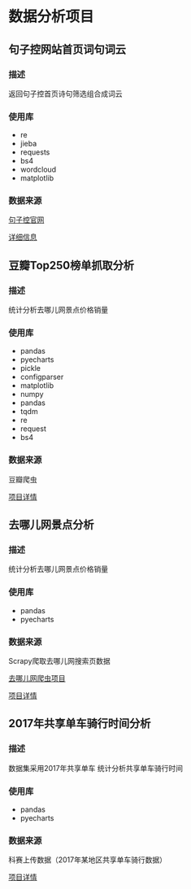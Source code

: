 # 数据分析项目

## 句子控网站首页词句词云

### 描述

返回句子控首页诗句筛选组合成词云

### 使用库

- re
- jieba
- requests
- bs4
- wordcloud
- matplotlib

### 数据来源

[句子控官网](https://www.juzikong.com/)

[详细信息](https://github.com/sunxiaolong321/Data-Analysis-Exercises/tree/master/Wordcloud_Juzicon)

## 豆瓣Top250榜单抓取分析

### 描述

统计分析去哪儿网景点价格销量

### 使用库

- pandas
- pyecharts
- pickle
- configparser
- matplotlib
- numpy
- pandas
- tqdm
- re
- request
- bs4

### 数据来源

豆瓣爬虫

[项目详情](https://github.com/sunxiaolong321/Data-Analysis-Exercises/tree/master/Analysis_Top250Douban)


## 去哪儿网景点分析

### 描述

统计分析去哪儿网景点价格销量

### 使用库

- pandas
- pyecharts

### 数据来源

Scrapy爬取去哪儿网搜索页数据

[去哪儿网爬虫项目](https://github.com/sunxiaolong321/Spider_subject/tree/master/scrapy-qunar)

[项目详情](https://github.com/sunxiaolong321/Data-Analysis-Exercises/tree/master/jupyter_qunar)

## 2017年共享单车骑行时间分析

### 描述

数据集采用2017年共享单车
统计分析共享单车骑行时间

### 使用库

- pandas
- pyecharts

### 数据来源

科赛上传数据（2017年某地区共享单车骑行数据）

[项目详情](https://github.com/sunxiaolong321/Data-Analysis-Exercises/tree/master/jupyter_sharedcyecle)
